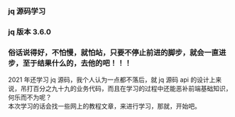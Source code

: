 ### jq 源码学习
###  jq 版本 3.6.0
### 俗话说得好，不怕慢，就怕站，只要不停止前进的脚步，就会一直进步，至于结果什么的，去他的吧！！！

2021 年还学习 jq 源码，我个人认为一点都不落后，就 jq 源码 api 的设计上来说，吊打百分之九十九的业务代码，而且在学习的过程中还能恶补前端基础知识，何乐而不为呢？  
本次学习的话会找一些网上的教程文章，来进行学习，那就，开始吧。